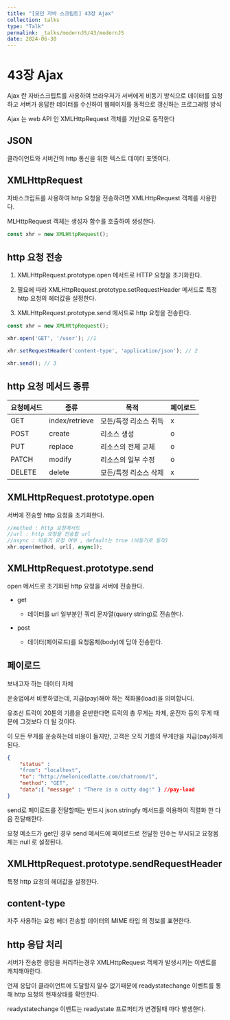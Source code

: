 ```yaml
---
title: "[모던 자바 스크립트] 43장 Ajax"
collection: talks
type: "Talk"
permalink: _talks/modernJS/43/modernJS
date: 2024-06-30
---
```


# 43장 Ajax
Ajax 란 자바스크립트를 사용하여 브라우저가 서버에게 비동기 방식으로 데이터를 요청하고 서버가 응답한 데이터를 수신하여 웹페이지를 동적으로 갱신하는 프로그래밍 방식

Ajax 는 web API 인 XMLHttpRequest 객체를 기반으로 동작한다

## JSON
클라이언트와 서버간의 http 통신을 위한 텍스트 데이터 포멧이다.

## XMLHttpRequest
자바스크립트를 사용하여 http 요청을 전송하려면 XMLHttpRequest 객체를 사용한다.

MLHttpRequest 객체는 생성자 함수를 호출하여 생성한다.

```javascript
const xhr = new XMLHttpRequest();
```

## http 요청 전송
1. XMLHttpRequest.prototype.open 메서드로 HTTP 요청을 초기화한다.

2. 필요에 따라 XMLHttpRequest.prototype.setRequestHeader 메서드로 특정 http 요청의 헤더값을 설정한다.
3. XMLHttpRequest.prototype.send 메서드로 http 요청을 전송한다.

```javascript
const xhr = new XMLHttpRequest();

xhr.open('GET', '/user'); //1

xhr.setRequestHeader('content-type', 'application/json'); // 2

xhr.send(); // 3
```

## http 요청 메서드 종류

|요청메서드| 종류      |목적                 | 페이로드 | 
|------ |--------------|---------------------|----|
|GET    |index/retrieve|모든/특정 리소스 취득|x|
|POST   |create        |리소스 생성          |o|
|PUT    |replace       |리소스의 전체 교체   |o|
|PATCH  |modify        |리소스의 일부 수정   |o|
|DELETE |delete        |모든/특정 리소스 삭제|x|


## XMLHttpRequest.prototype.open
서버에 전송할  http 요청을 초기화한다.
```javascript
//method : http 요청메서드
//url : http 요청을 전송할 url
//async : 비동기 요청 여부 , default는 true (비동기로 동작)
xhr.open(method, url[, async]); 
```

## XMLHttpRequest.prototype.send
open 메서드로 초기화된 http 요청을 서버에 전송한다.
- get
    - 데이터를 url 일부분인 쿼리 문자열(query string)로 전송한다.

- post
    - 데이터(페이로드)를 요청몸체(body)에 담아 전송한다.

## 페이로드
보내고자 하는 데이터 자체

운송업에서 비롯하였는데, 지급(pay)해야 하는 적화물(load)을 의미합니다.

유조선 트럭이 20톤의 기름을 운반한다면 트럭의 총 무게는 차체, 운전자 등의 무게 때문에 그것보다 더 될 것이다.

이 모든 무게를 운송하는데 비용이 들지만,
고객은 오직 기름의 무게만을 지급(pay)하게 된다.

```json
{
	"status" : 
	"from": "localhost",
	"to": "http://melonicedlatte.com/chatroom/1",
	"method": "GET",
	"data":{ "message" : "There is a cutty dog!" } //pay-load
}
```

send로 페이로드를 전달할때는 반드시 json.stringfy 메서드를 이용하여 직렬화 한 다음 전달해한다.

요청 메소드가 get인 경우 send 메서드에 페이로드로 전달한 인수는 무시되고 요청몸체는 null 로 설정된다.


## XMLHttpRequest.prototype.sendRequestHeader
특정 http 요청의 헤더값을 설정한다.

## content-type
자주 사용하는 요청 헤더
전송할 데이터의 MIME 타입 의 정보를 표현한다.

## http 응답 처리
서버가 전송한 응답을 처리하는경우 XMLHttpRequest 객체가 발생시키는 이벤트를 캐치해야한다.

언제 응답이 클라이언트에 도달할지 알수 없기때문에 readystatechange 이벤트를 통해 http 요청의 현재상태를 확인한다.

readystatechange 이벤트는 readystate 프로퍼티가 변경될때 마다 발생한다.



